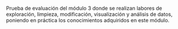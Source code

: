 Prueba de evaluación del módulo 3 donde se realizan labores de exploración, limpieza, modificación, visualización y análisis de datos, poniendo en práctica los conocimientos adquiridos en este módulo.
